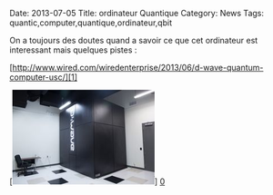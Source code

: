 Date: 2013-07-05
Title: ordinateur Quantique
Category: News
Tags: quantic,computer,quantique,ordinateur,qbit

[0]: static/images/quantum.jpg  "Grande Version"
[1]: http://www.wired.com/wiredenterprise/2013/06/d-wave-quantum-computer-usc/

On a toujours des doutes quand a savoir ce que cet ordinateur est interessant mais quelques pistes :

[http://www.wired.com/wiredenterprise/2013/06/d-wave-quantum-computer-usc/][1]

[![Asuka Swimsuit](static/images/quantum_thumb.jpg)] [0] 

